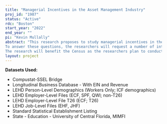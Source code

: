 ```yaml
---
title: "Managerial Incentives in the Asset Management Industry"
proj_id: "1987"
status: "Active"
rdc: "Boston"
start_year: "2022"
end_year: ""
pi: "Kevin Mullally"
abstract: "This research proposes to study managerial incentives in the mutual fund industry by primarily investigating two questions: First, does the labor market for mutual fund managers discipline poorly performing managers? Second, how is managerial compensation determined? 
To answer these questions, the researchers will request a number of internal databases, most notably Longitudinal Employer-Household Database (LEHD), Longitudinal Business Database (LBD), Standard Statistical Establishment List (SSEL), and Compustat-SSEL Bridge files; and for external databases, Morningstar, LexisNexis Public Records, MFLinks, CRSP, and Thompson Reuters. The researchers either have subscription or membership for all external databases. All of the internal databases are requested for the years between 1990 and the latest year available, with the exception of LBD used to more accurately pin down firm age.  
The research will benefit the Census as the researchers plan to conduct a systematic assessment of the firm age variable by statistically comparing the Morningstar data with relevant data from various US Census programs. Morningstar provides a unique and an accurate way of calculating firm age for these mutual fund companies, which involves using a combination of advanced textual analysis to extract mutual funds' prospectus and tracking using a variety of different methods the inception dates of each fund affiliated with a mutual fund company. This comparison will shed light on the current methodology employed by Census to calculate its firm age variable in the LBD, i.e., firm age is counted as the age of the oldest establishment."
layout: project
---
```


**Datasets Used:**

  - Compustat-SSEL Bridge 
  - Longitudinal Business Database - With EIN and Revenue 
  - LEHD Person-Level Demographics (Workers Only; ICF demographics) 
  - LEHD Employer-Level Files (ECF, SPF, QWI; non-T26) 
  - LEHD Employer-Level File T26 (ECF; T26) 
  - LEHD Job-Level Files (EHF, JHF) 
  - Standard Statistical Establishment Listing 
  - State - Education - University of Central Florida, MIMFI 

